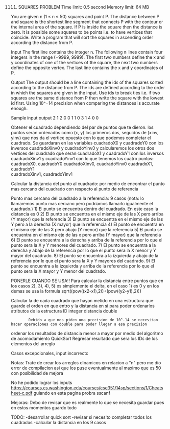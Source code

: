1111. SQUARES PROBLEM
Time limit: 0.5 second
Memory limit: 64 MB

You are given n (1 ≤ n ≤ 50) squares and point P. The distance between P and square is the shortest line segment that connects P with the contour or the internal area of the square. If P is inside the square then the distance is zero. It is possible some squares to be points i.e. to have vertices that coincide. Write a program that will sort the squares in ascending order according the distance from P.

Input
The first line contains the integer n. The following n lines contain four integers in the range (−9999, 9999). The first two numbers define the x and y coordinates of one of the vertices of the square, the next two numbers define the opposite vertex. The last line contains the x and y coordinates of P.

Output
The output should be a line containing the ids of the squares sorted according to the distance from P. The ids are defined according to the order in which the squares are given in the input. Use ids to break ties i.e. if two squares are the same distance from P then write the square with the lowest id first. Using 10^−14 precision when comparing the distances is accurate enough.

Sample
input	    output
2           1 2
0 0 1 1
0 3 1 4
0 0

Obtener el cuadrado dependiendo del par de puntos que te dieron.
    los puntos seran ordenados como (x, y) los primeros dos, seguidos de (xinv, yinv) que nos da el vertice opuesto con lo que podemos completar el cuadrado. Se guardaran en las variables cuadradoX0 y cuadradoY0 con los inversos cuadradoXinv0 y cuadradoYinv0 y calcularemos los otros dos vertices del cuadrado que seran cuadradoX1 y cuadradoY1 con los inversos cuadradoXinv1 y cuadradoYinv1 con lo que tenemos los cuatro puntos: 
        cuadradoX0, cuadradoY0
        cuadradoXinv0, cuadradoYinv0
        cuadradoX1, cuadradoY1  
        cuadradoXinv1, cuadradoYinv1

Calcular la distancia del punto al cuadrado: por medio de encontrar el punto mas cercano del cuadrado con respecto al punto de referencia

Punto mas cercano del cuadrado a la referencia: 9 casos (nota: lo llamaremos punto mas cercano pero podriamos llamarlo igualmente el cuadrado.)
    1) El punto se encuentra dentro del cuadrado. En este caso la distancia es 0
    2) El punto se encuentra en el mismo eje de las X pero arriba (Y mayor) que la referencia 
    3) El punto se encuentra en el mismo eje de las Y pero a la derecha (X mayor) que la referencia 
    4) El punto se encuentra en el mismo eje de las X pero abajo (Y menor) que la referencia 
    5) El punto se encuentra en el mismo eje de las x pero arriba (Y mayor) que la referencia 
    6) El punto se encuentra a la derecha y arriba de la referencia por lo que el punto sera la X y Y menores del cuadrado.
    7) El punto se encuentra a la derecha y abajo de la referencia por lo que el punto sera la X menor y Y mayor del cuadrado.
    8) El punto se encuentra a la izquierda y abajo de la referencia por lo que el punto sera la X y Y mayores del cuadrado.
    9) El punto se encuentra a la izquierda y arriba de la referencia por lo que el punto sera la X mayor y Y menor del cuadrado.

PONERLE CUANDO SE USA!!
Para calcular la distancia entre puntos que en los casos 2), 3), 4), 5) es simplemente el delta, en el caso 1) es 0 y en los demas se usa la formula
    sqrt((pow((x2-x1),2))+(pow((y2-y1),2)))

Calcular la de cada cuadrado que hayan metido en una estructura que guarde el orden en que entro y la distancia en si para poder ordenarlos
    atributos de la estructura 
        ID              integer
        distancia       double     

            Debido a que nos piden una precision de 10^-14 se necesitan hacer operaciones con double para poder llegar a esa precision

ordenar los resultados de distancia menor a mayor por medio del algoritmo de acomodamiento QuickSort
Regresar resultado que sera los IDs de los elementos del arreglo 

Casos excepcionales,
input incorrecto

Notas:
Trate de crear los arreglos dinamicos en relacion a "n" pero me dio error de compilacion asi que los puse eventualmente al maximo que es 50 con posibilidad de mejora

No he podido lograr los inputs
https://courses.cs.washington.edu/courses/cse351/14sp/sections/1/Cheatsheet-c.pdf
guiando en esta pagina probra sscanf

Mejoras:
Debo de revisar que es realmente lo que se necesita guardar pues en estos momentos guardo todo

TODO:
-desarrollar quick sort
-revisar si necesito completar todos los cuadrados
-calcular la distancia en los 9 casos